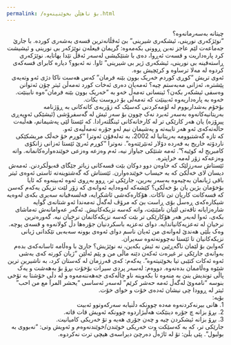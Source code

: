 ```yaml
---
permalink: /بۆ ناهێڵن بخوێنینەوە.html
---
```

<div dir="rtl">
چیتانە بەسەرمانەوە؟
<br/>
“نوێژکەری نورینی، ئیشکەری شیرینی” بێ ئەقڵانەترین قسەی بەشەری کوردە.
با جارێ جەماعەت لێم عاجز نەبن ڕوونی بکەمەوە: گریمان فیعلەن نوێژکەر بی نورینی و ئیشیشت کرد پارەداریت و قسەت ئەڕوا، دەی با شتێکیشی لەسەر ئەقڵ تێدا بهاتایە. نوێژکەری ڕاستەقینە بی نورینی، ئیشکەری ژیر بی شیرینی” ئاوا. نە ئەبوو؟ دیارە کابرای قسەکەی کردوە لە مەلا ترساوە و کرێچیش بوە.
<br/>
ئەوی تریش “کوڕی کوردم خەریک بوون بێنە فرمان” کەس هەست ناکا دژی ئەو وتەیەی پێشترە، ئەزانی مەبەستم چیە؟ ئەمەیان دەری ئەخات کورد تەمەڵن ئیتر چۆن ئەتوانن وەسفی ئیشکەر بکەن؟ ئینسانی تەمەڵ خەو بە “خەریک بوون بێنە فرمان”ەوە نابینێت. خەوە بە پارەداریەوە ئەبینێت کە تەمەڵی بۆ دروست بکات.
<br/>
بۆخۆم بەشداربووم لە لۆمەکردنی کەسێک کە زۆربەی کاتەکانی بە ڕۆژنامە بەریتانیەکانەوە بەسەر ئەبرد نەک چوون بۆ سەر ئیش لە گەسفرۆشی (ئیشێکی ئەوپەڕی پیرۆزە) یان هەر کارێکی تر لە کارخانەکانی ئینگلتەرادا. کە ئێستا لێی پەشیمانم، هەڵبەت حاڵەتەکەی ئەو هەر تایبەتە و پەشیمان نیم لەو جۆرە تەمەڵیەی ئەو.
<br/>
کە تازە گەشتبوومە بەریتانیا لە 2002، بە تەلەفۆن ئەوترا “کوڕم خۆ خەڵک مریشکێکی ناردۆتە خاریج بە فەردە دۆلار ئەنێرێتەوە”. نەوترا “کوڕم ئەرێ ئێستا ئەزانی زانکۆی کامبریج لە کوێیە؟”. ئەمە شتێکی جیاواز نیە، ئەم وەزعە وەزعی خوێندەوارەکانمانە. واتە وەزعەکە زۆر لەمە خراپترە.
<br/>
ئێستاش سەرزلێک کە خاوەن دوو دوکان بێت قسەکانی زیاتر جێگای قەبوڵکردنن. ئەمەش دیسان لای خەڵکێ کە بە حیساب خوێندەوارن.
ئێستاش کە گەشتوینەتە ئاستی ئەوەی ئیتر باقی ژیانمان بەچیەوە بەسەر بەرین، جارێکی تر، ڕوو بەڕوی ئەوە ئەبینەوە کە ئایا بۆخۆمان بژین یان بۆ خەڵکی؟ کێشەکە لەوەدایە ئەوانەی کە زۆر لێت نزیکن یەکەم کەسن کە قسەکانت کاریان تێ ناکات. هۆکارەکەشی ئاشکرایە، فەلسەفیانە سەیری بکەی لەوەیە شیکارەکەی ڕەسڵ بۆی ڕاست بێ کە مرۆڤ لەگەڵ تەمەندا ئەو شتانەی گوایە شارەزایانە تاقەتی لێیان نامێنێت، واتە کەسە نزیکەکانیش. ئەگەر عەوامانەش تەماشای بکەی، ئەوا لەبەر هەر هۆکارێکی تر بێت کەسە نزیکەکانمان نرخیان نیە. گەورەترین نرخیان لە تەعزیەکانیاندایە. دوای تەعزیە باسکردنیان جۆرەها دڵ کولانەوە و قسەی پوچە. وەک بڵێی هەندێ لەوانەی من ئەیان ناسم دوای ئەوەی بوونە سەبەبی تێکدانی ژیانی نزیکەکانیان تا ئێستا نەچوونەتەوە سەیران.
<br/>
کەوابێ بۆ لێمان ناگەڕێین نە ئیش بکەین، نە نوێژیش؟
جارێ با وەڵامە ئاسانەکەی بدەم بەوانەی جارێکی تر غیرەت ئەکەن دێنە ماڵی من و پێم ئەڵێن “ژیان کورتە کەی بەشی ئەوە ئەکات کتێبی تیا بخوێنیتەوە”. یەکەم: کەی قەرزمان لە کەستان کرد، بە ناشیرین ترین شێوە وەڵاممان بدەنەوە. دووەم: لەسەر پردی سیرات بۆخۆت بڕۆ بۆ بەهەشت و یەک پاڵی توندیش بنێ بە منەوە تا بکەوینە ناو چاڵەکەی جەهەننەمەوە و لە دڵی خۆشتا بە تۆخی بنوسە “نامەوێ لەگەڵ ئەمە حەشر کرێم” لەسەر ئەساسی “یحشر المرآ مع من احب” ئیتر لە ڕوودا چی نیشان ئەدەی خۆت و خوای خۆت.
<br/>
بۆیە:
<br/>
1. هانی بیرنەکردنەوە مەدە چوونکە دڵنیابە سەرکەوتوو ئەبیت
<br/>
2. بڕۆ بزانە چ جۆرە دینێکت هەڵبژاردوە چوونکە ئەویش قات قاتە.
<br/>
3. بڕۆ بزانە ئیشکردن چیە و چەن جۆری هەیە و تۆ خەریکی کامیانیت.
<br/>
جارێکی تر، کە بە کەسێکت وت خەریکی خوێندن/خوێندنەوەم و ئەویش وتی: “نەبووی بە بولبول”. پێی بڵێ: تۆ لە ئاژەڵ دەرچێ دیراسەی هیچی ترت نەکردوە.
</div>